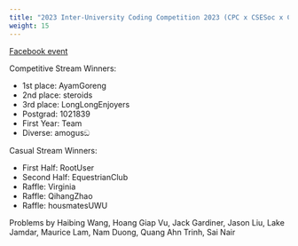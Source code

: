 ```yaml
---
title: "2023 Inter-University Coding Competition 2023 (CPC x CSESoc x CISSA x CPMSoc x UMCPC x WDCC x SYNCS)"
weight: 15
---
```


[Facebook event](https://www.facebook.com/events/272996138899956)

Competitive Stream Winners:

- 1st place: AyamGoreng
- 2nd place: steroids
- 3rd place: LongLongEnjoyers
- Postgrad: 1021839
- First Year: Team
- Diverse: amogusඞ

Casual Stream Winners:

- First Half: RootUser
- Second Half: EquestrianClub
- Raffle: Virginia
- Raffle: QihangZhao
- Raffle: housmatesUWU

Problems by Haibing Wang, Hoang Giap Vu, Jack Gardiner, Jason Liu, Lake Jamdar, Maurice Lam, Nam Duong, Quang Ahn Trinh, Sai Nair